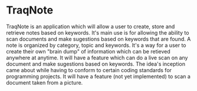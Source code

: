 # TraqNote

TraqNote is an application which will allow a user to create, store and retrieve notes based on keywords. It's main use is for allowing the ability to scan documents and make sugestions based on keywords that are found. A note is organized by category, topic and keywords. It's a way for a user to create their own "brain dump" of information which can be retieved anywhere at anytime. It will have a feature which can do a live scan on any document and make sugestions based on keywords. The idea's inception came about while having to conform to certain coding standards for programming projects. It will have a feature (not yet implemented) to scan a document taken from a picture. 
